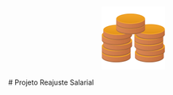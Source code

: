 <p align="center">
<img src="https://github.com/MatheusFranciscone/projeto-reajuste/blob/master/images/salario.png" width= 128 heigth= 128>
</p>
# Projeto Reajuste Salarial

 
